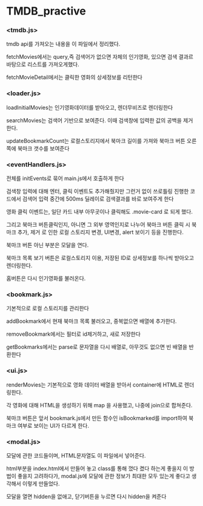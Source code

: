 # TMDB_practive
### <tmdb.js>

tmdb api를 가져오는 내용을 이 파일에서 정리했다.

fetchMovies에서는 query,즉 검색어가 없으면 자체의 인기영화, 있으면 검색 결과르 바탕으로 리스트를 가져오게했다.

fetchMovieDetail에서는 클릭한 영화의 상세정보를 리턴한다


### <loader.js>

loadInitialMovies는 인기영화데이터를 받아오고, 렌더무비즈로 렌더링한다

searchMovies는 검색어 기반으로 보여준다. 이때 검색창에 입력한 값의 공백을 제거한다.

updateBookmarkCount는 로컬스토리지에서 북마크 길이를 가져와 북마크 버튼 오른쪽에 북마크 갯수를 보여준다


### <eventHandlers.js>

전체를 initEvents로 묶어 main.js에서 호출하게 한다

검색창 입력에 대해 엔터, 클릭 이벤트도 추가해줬지만 그런거 없이 쓰로틀링 진행한 코드에서 검색어 입력 중간에 500ms 딜레이로 검색결과를 바로 보여주게 한다

영화 클릭 이벤트는, 일단 카드 내부 아무곳이나 클릭해도 .movie-card 로 되게 했다.

그리고 북마크 버튼클릭인지, 아니면 그 외부 영역인지로 나누어 북마크 버튼 클릭 시 북마크 추가, 제거 로 인한 로컬 스토리지 변경, UI변경, alert 보이기 등을 진행한다.

북마크 버튼 아닌 부분은 모달을 연다.

북마크 목록 보기 버튼은 로컬스토리지 이용, 저장된 ID로 상세정보를 하나씩 받아오고 렌더링한다.

홈버튼은 다시 인기영화를 불러온다.


### <bookmark.js>

기본적으로 로컬 스토리지를 관리한다

addBookmark에서 현재 북마크 목록 불러오고, 중복없으면 배열에 추가한다.

removeBookmark에서는 필터로 id제거하고, 새로 저장한다

getBookmarks에서는 parse로 문자열을 다시 배열로, 아무것도 없으면 빈 배열을 반환한다


### <ui.js>

renderMovies는 기본적으로 영화 데이터 배열을 받아서 container에 HTML로 렌더링한다.

각 영화에 대해 HTML을 생성하기 위해 map 을 사용했고, 나중에 join으로 합쳐준다.

북마크 버튼은 앞서 bookmark.js에서 만든 함수인 isBookmarked를 import하여 북마크 여부로 보이는 UI가 다르게 한다.


### <modal.js>

모달에 관한 코드들이며, HTML문자열도 이 파일에서 넣어준다.

html부분을 index.html에서 만들어 놓고 class를 통해 껐다 켰다 하는게 좋을지 이 방법이 좋을지 고려하다가, modal.js에 모달에 관한 정보가 최대한 모두 있는게 좋다고 생각해서 이렇게 만들었다.

모달을 열면 hidden을 없애고, 닫기버튼을 누르면 다시 hidden을 켜준다
